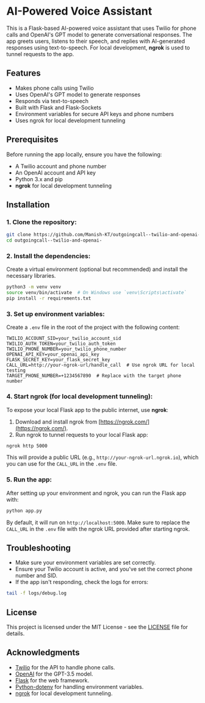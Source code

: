 # AI-Powered Voice Assistant

This is a Flask-based AI-powered voice assistant that uses Twilio for phone calls and OpenAI's GPT model to generate conversational responses. The app greets users, listens to their speech, and replies with AI-generated responses using text-to-speech. For local development, **ngrok** is used to tunnel requests to the app.

## Features
- Makes phone calls using Twilio
- Uses OpenAI's GPT model to generate responses
- Responds via text-to-speech
- Built with Flask and Flask-Sockets
- Environment variables for secure API keys and phone numbers
- Uses ngrok for local development tunneling

## Prerequisites
Before running the app locally, ensure you have the following:
- A Twilio account and phone number
- An OpenAI account and API key
- Python 3.x and pip
- **ngrok** for local development tunneling

## Installation

### 1. Clone the repository:
```bash
git clone https://github.com/Manish-KT/outgoingcall--twilio-and-openai-.git
cd outgoingcall--twilio-and-openai-
```

### 2. Install the dependencies:
Create a virtual environment (optional but recommended) and install the necessary libraries.

```bash
python3 -m venv venv
source venv/bin/activate  # On Windows use `venv\Scripts\activate`
pip install -r requirements.txt
```

### 3. Set up environment variables:
Create a `.env` file in the root of the project with the following content:

```env
TWILIO_ACCOUNT_SID=your_twilio_account_sid
TWILIO_AUTH_TOKEN=your_twilio_auth_token
TWILIO_PHONE_NUMBER=your_twilio_phone_number
OPENAI_API_KEY=your_openai_api_key
FLASK_SECRET_KEY=your_flask_secret_key
CALL_URL=http://your-ngrok-url/handle_call  # Use ngrok URL for local testing
TARGET_PHONE_NUMBER=+1234567890  # Replace with the target phone number
```

### 4. Start ngrok (for local development tunneling):
To expose your local Flask app to the public internet, use **ngrok**:

1. Download and install ngrok from [https://ngrok.com/](https://ngrok.com/).
2. Run ngrok to tunnel requests to your local Flask app:

```bash
ngrok http 5000
```

This will provide a public URL (e.g., `http://your-ngrok-url.ngrok.io`), which you can use for the `CALL_URL` in the `.env` file.

### 5. Run the app:
After setting up your environment and ngrok, you can run the Flask app with:

```bash
python app.py
```

By default, it will run on `http://localhost:5000`. Make sure to replace the `CALL_URL` in the `.env` file with the ngrok URL provided after starting ngrok.

## Troubleshooting

- Make sure your environment variables are set correctly.
- Ensure your Twilio account is active, and you've set the correct phone number and SID.
- If the app isn't responding, check the logs for errors:

```bash
tail -f logs/debug.log
```

## License
This project is licensed under the MIT License - see the [LICENSE](LICENSE) file for details.

## Acknowledgments
- [Twilio](https://www.twilio.com/) for the API to handle phone calls.
- [OpenAI](https://openai.com/) for the GPT-3.5 model.
- [Flask](https://flask.palletsprojects.com/) for the web framework.
- [Python-dotenv](https://pypi.org/project/python-dotenv/) for handling environment variables.
- [ngrok](https://ngrok.com/) for local development tunneling.
